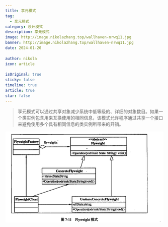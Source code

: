 ```yaml
---
title: 享元模式
tag:
  - 享元模式
category: 设计模式
description: 享元模式
image: http://image.nikolazhang.top/wallhaven-nrwq11.jpg
banner: http://image.nikolazhang.top/wallhaven-nrwq11.jpg
date: 2024-01-20

author: nikola
icon: article

isOriginal: true
sticky: false
timeline: true
article: true
star: false
---
```


> 享元模式可以通过共享对象减少系统中低等级的、详细的对象数目。如果一个类实例包含用来互换使用的相同信息，该模式允许程序通过共享一个接口来避免使用多个具有相同信息的类实例所带来的开销。

![20240121112418](https://raw.githubusercontent.com/NikolaZhang/image-blog/main/12-flyweight/20240121112418.png)
